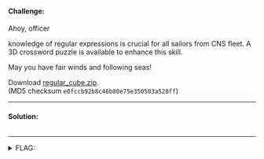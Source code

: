 #### Challenge:

Ahoy, officer

knowledge of regular expressions is crucial for all sailors from CNS fleet. A 3D crossword puzzle is available to enhance this skill.
	
May you have fair winds and following seas! 

Download [regular_cube.zip](./regular_cube.zip ":ignore").\
(MD5 checksum `e0fccb92b8c46b80e75e350503a528ff`)

---

#### Solution:

```bash
```

---

<details><summary>FLAG:</summary>

```
FLAG{NICE-NAVY-BLUE-CUBE}
```

</details>
<br/>
